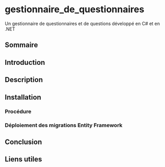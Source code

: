 # gestionnaire_de_questionnaires

Un gestionnaire de questionnaires et de questions développé en C# et en .NET

## Sommaire

## Introduction

## Description

## Installation

### Procédure

### Déploiement des migrations Entity Framework

## Conclusion

## Liens utiles
